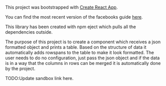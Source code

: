 This project was bootstrapped with [Create React App](https://github.com/facebookincubator/create-react-app).

You can find the most recent version of the facebooks guide [here](https://github.com/facebookincubator/create-react-app/blob/master/packages/react-scripts/template/README.md).


This library has been created with npm eject which pulls all the dependencies outside.

The purpose of this project is to create a component which receives a json formatted object and prints a table. Based on the structure of data it automatically adds rowspans to the table to make it look formatted. The user needs to do no configuration, just pass the json object and if the data is in a way that the columns in rows can be merged it is automatically done by the project.

TODO:Update sandbox link here.


